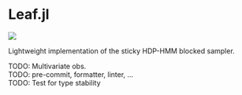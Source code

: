 # Leaf.jl

<a href="https://github.com/maxmouchet/Leaf.jl/actions">
<img src="https://github.com/maxmouchet/Leaf.jl/workflows/CI/badge.svg">
</a>

Lightweight implementation of the sticky HDP-HMM blocked sampler.

TODO: Multivariate obs.  
TODO: pre-commit, formatter, linter, ...  
TODO: Test for type stability
